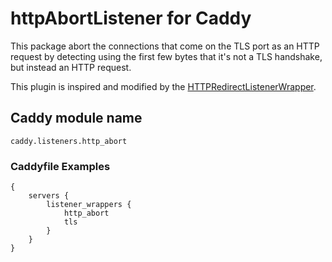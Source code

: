 httpAbortListener for Caddy
===========================

This package abort the connections that come on the TLS port as an HTTP request by detecting using the first few bytes that it's not a TLS handshake, but instead an HTTP request.

This plugin is inspired and modified by the [HTTPRedirectListenerWrapper](https://github.com/caddyserver/caddy/blob/master/modules/caddyhttp/httpredirectlistener.go).

## Caddy module name

```
caddy.listeners.http_abort
```


### Caddyfile Examples


```Caddyfile
{
	servers {
		listener_wrappers {
			http_abort
			tls
		}
	}
}
```
